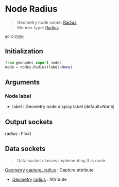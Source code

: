 
# Node Radius

> Geometry node name: [Radius](https://docs.blender.org/manual/en/latest/modeling/geometry_nodes/material/radius.html)<br>
  Blender type: [Radius](https://docs.blender.org/api/current/bpy.types.GeometryNodeInputRadius.html)
  
<sub>go to [index](/docs/index.md)</sub>

## Initialization

```python
from geonodes import nodes
node = nodes.Radius(label=None)
```



## Arguments


### Node label

- label : Geometry node display label (default=None)

## Output sockets

radius : Float

## Data sockets

> Data socket classes implementing this node.
  
[Geometry](/docs/sockets/Geometry.md) [capture_radius](/docs/sockets/Geometry.md#capture_radius) : Capture attribute
- [Geometry](/docs/sockets/Geometry.md) [radius](/docs/sockets/Geometry.md#radius) : Attribute
  
